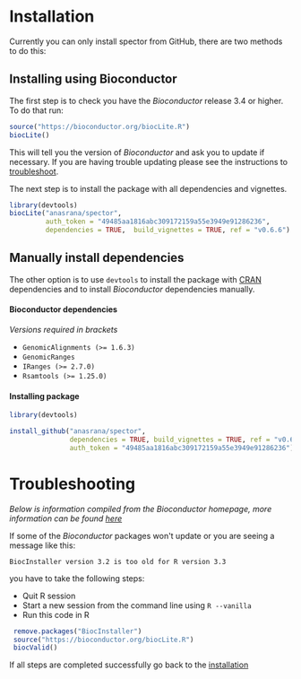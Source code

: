 # Installation

Currently you can only install spector from GitHub, there are two methods to do this:

## Installing using Bioconductor

The first step is to check you have the _Bioconductor_ release 3.4 or higher. To do that run:


```r
source("https://bioconductor.org/biocLite.R")
biocLite()
```

This will tell you the version of _Bioconductor_ and ask you to update if necessary. If you are having trouble updating please see the instructions to [troubleshoot](#troubleshooting).

The next step is to install the package with all dependencies and vignettes.

```r
library(devtools)
biocLite("anasrana/spector", 
         auth_token = "49485aa1816abc309172159a55e3949e91286236", 
         dependencies = TRUE,  build_vignettes = TRUE, ref = "v0.6.6")
```

## Manually install dependencies

The other option is to use `devtools` to install the package with [CRAN](https://cran.r-project.org) dependencies and to install _Bioconductor_ dependencies manually.

#### Bioconductor dependencies

_Versions required in brackets_

- `GenomicAlignments (>= 1.6.3)`
- `GenomicRanges`
- `IRanges (>= 2.7.0)`
- `Rsamtools (>= 1.25.0)`

#### Installing package

```r
library(devtools)

install_github("anasrana/spector", 
               dependencies = TRUE, build_vignettes = TRUE, ref = "v0.6.6",
               auth_token = "49485aa1816abc309172159a55e3949e91286236") 
```



# Troubleshooting

_Below is information compiled from the Bioconductor homepage, more information can be found [here](http://www.bioconductor.org/install/#troubleshoot-bioconductor-packages)_

If some of the _Bioconductor_ packages won't update or you are seeing a message like this:

```
BiocInstaller version 3.2 is too old for R version 3.3
```

you have to take the following steps:

- Quit R session
- Start a new session from the command line using `R --vanilla`
- Run this code in R

```R
 remove.packages("BiocInstaller")
 source("https://bioconductor.org/biocLite.R")
 biocValid()
 ```

 If all steps are completed successfully go back to the [installation](#installation)
